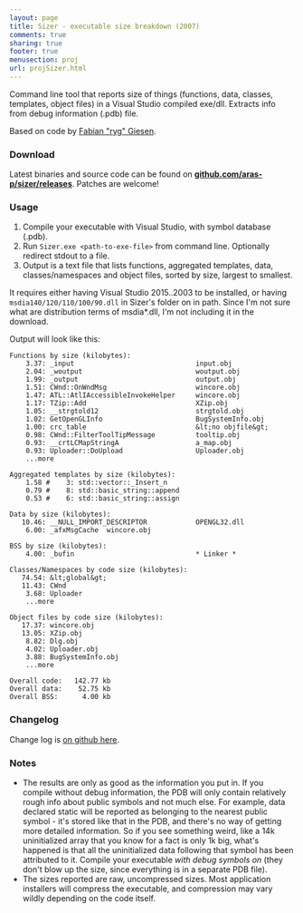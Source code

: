 ```yaml
---
layout: page
title: Sizer - executable size breakdown (2007)
comments: true
sharing: true
footer: true
menusection: proj
url: projSizer.html
---
```


Command line tool that reports size of things (functions, data, classes, templates, object files) in a Visual Studio compiled exe/dll. Extracts info from debug information (.pdb) file.

Based on code by [Fabian "ryg" Giesen](https://fgiesen.wordpress.com/).

### Download

Latest binaries and source code can be found on
[**github.com/aras-p/sizer/releases**](https://github.com/aras-p/sizer/releases). Patches are welcome!

### Usage

1. Compile your executable with Visual Studio, with symbol database (.pdb).
1. Run `Sizer.exe <path-to-exe-file>` from command line. Optionally redirect stdout to a file.
1. Output is a text file that lists functions, aggregated templates, data, classes/namespaces and object files, sorted by size, largest to smallest.

It requires either having Visual Studio 2015..2003 to be installed, or having `msdia140/120/110/100/90.dll` in Sizer's folder on in path. Since I'm not sure what
are distribution terms of msdia*.dll, I'm not including it in the download.

Output will look like this:

````
Functions by size (kilobytes):
    3.37: _input                              input.obj
    2.04: _woutput                            woutput.obj
    1.99: _output                             output.obj
    1.51: CWnd::OnWndMsg                      wincore.obj
    1.47: ATL::AtlIAccessibleInvokeHelper     wincore.obj
    1.17: TZip::Add                           XZip.obj
    1.05: __strgtold12                        strgtold.obj
    1.02: GetOpenGLInfo                       BugSystemInfo.obj
    1.00: crc_table                           &lt;no objfile&gt;
    0.98: CWnd::FilterToolTipMessage          tooltip.obj
    0.93: __crtLCMapStringA                   a_map.obj
    0.93: Uploader::DoUpload                  Uploader.obj
    ...more

Aggregated templates by size (kilobytes):
    1.58 #    3: std::vector::_Insert_n
    0.79 #    8: std::basic_string::append
    0.53 #    6: std::basic_string::assign

Data by size (kilobytes):
   10.46: __NULL_IMPORT_DESCRIPTOR            OPENGL32.dll
    6.00: _afxMsgCache 	wincore.obj

BSS by size (kilobytes):
    4.00: _bufin                              * Linker *

Classes/Namespaces by code size (kilobytes):
   74.54: &lt;global&gt;
   11.43: CWnd
    3.68: Uploader
    ...more

Object files by code size (kilobytes):
   17.37: wincore.obj
   13.05: XZip.obj
    8.82: Dlg.obj
    4.02: Uploader.obj
    3.88: BugSystemInfo.obj
    ...more

Overall code:   142.77 kb
Overall data:    52.75 kb
Overall BSS:      4.00 kb
````

### Changelog

Change log is [on github here](https://github.com/aras-p/sizer/blob/master/changelog.txt).


### Notes

* The results are only as good as the information you put in. If you compile without debug information, the PDB will only contain
relatively rough info about public symbols and not much else. For example, data declared static will be reported as belonging to
the nearest public symbol - it's stored like that in the PDB, and there's no way of getting more detailed information. So if
you see something weird, like a 14k uninitialized array that you know for a fact is only 1k big, what's happened is that all
the uninitialized data following that symbol has been attributed to it. Compile your executable *with debug symbols on*
(they don't blow up the size, since everything is in a separate PDB file).
* The sizes reported are raw, uncompressed sizes. Most application installers will compress the executable, and compression may vary wildly depending on the code itself.
